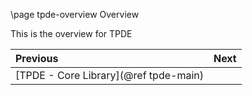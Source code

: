 \page tpde-overview Overview

This is the overview for TPDE

<div class="section_buttons">
 
| Previous          |                              Next |
|:------------------|----------------------------------:|
| [TPDE - Core Library](@ref tpde-main) | |
 
</div>

